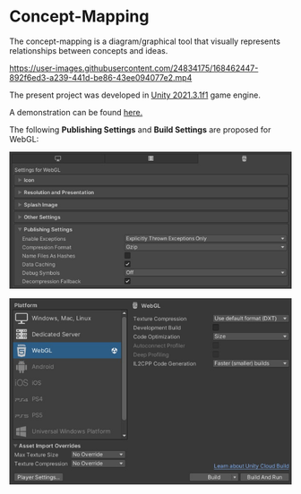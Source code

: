 # Concept-Mapping
The concept-mapping is a diagram/graphical tool that visually represents relationships between concepts and ideas. 

https://user-images.githubusercontent.com/24834175/168462447-892f6ed3-a239-441d-be86-43ee094077e2.mp4

The present project was developed in [Unity 2021.3.1f1](https://unity.com/) game engine. 

A demonstration can be found [here.](https://paulgai.github.io/Concept-Mapping/)

The following **Publishing Settings** and **Build Settings** are proposed for WebGL:

![alt text](https://github.com/paulgai/Concept-Mapping/blob/main/_img/ps.jpg "Publishing Settings")

![alt text](https://github.com/paulgai/Concept-Mapping/blob/main/_img/webgls.jpg "WebGL Build Settings")
